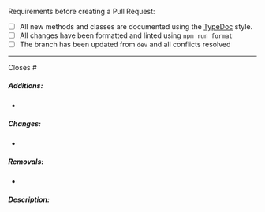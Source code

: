 Requirements before creating a Pull Request:
- [ ] All new methods and classes are documented using the [TypeDoc](http://typedoc.org/guides/doccomments/) style.
- [ ] All changes have been formatted and linted using `npm run format`
- [ ] The branch has been updated from `dev` and all conflicts resolved
---

Closes #

##### Additions:
- 

##### Changes:
- 

##### Removals:
- 

##### Description:

